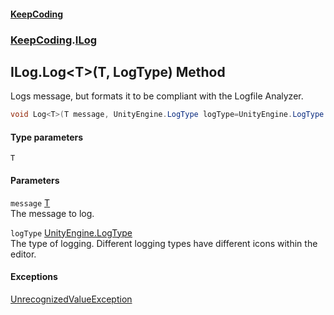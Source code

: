 #### [KeepCoding](index.md 'index')
### [KeepCoding](KeepCoding.md 'KeepCoding').[ILog](KeepCoding_ILog.md 'KeepCoding.ILog')
## ILog.Log&lt;T&gt;(T, LogType) Method
Logs message, but formats it to be compliant with the Logfile Analyzer.  
```csharp
void Log<T>(T message, UnityEngine.LogType logType=UnityEngine.LogType.Log);
```
#### Type parameters
<a name='KeepCoding_ILog_Log_T_(T_UnityEngine_LogType)_T'></a>
`T`  
  
#### Parameters
<a name='KeepCoding_ILog_Log_T_(T_UnityEngine_LogType)_message'></a>
`message` [T](KeepCoding_ILog_Log_T_(T_UnityEngine_LogType).md#KeepCoding_ILog_Log_T_(T_UnityEngine_LogType)_T 'KeepCoding.ILog.Log&lt;T&gt;(T, UnityEngine.LogType).T')  
The message to log.
  
<a name='KeepCoding_ILog_Log_T_(T_UnityEngine_LogType)_logType'></a>
`logType` [UnityEngine.LogType](https://docs.microsoft.com/en-us/dotnet/api/UnityEngine.LogType 'UnityEngine.LogType')  
The type of logging. Different logging types have different icons within the editor.
  
#### Exceptions
[UnrecognizedValueException](KeepCoding_UnrecognizedValueException.md 'KeepCoding.UnrecognizedValueException')  
